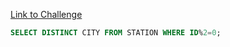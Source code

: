 [Link to Challenge](https://www.hackerrank.com/challenges/weather-observation-station-3//)


```sql
SELECT DISTINCT CITY FROM STATION WHERE ID%2=0;
```
